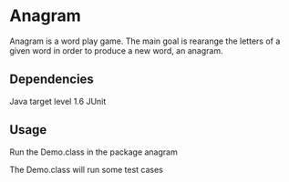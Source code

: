 # Anagram

Anagram is a word play game. 
The main goal is rearange the letters of a given word in order to produce a new word, an anagram.

## Dependencies 

Java target level 1.6
JUnit 

## Usage 

Run the Demo.class in the package anagram

The Demo.class will run some test cases



